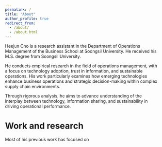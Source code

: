 ```yaml
---
permalink: /
title: "About"
author_profile: true
redirect_from: 
  - /about/
  - /about.html
---
```


Heejun Cho is a research assistant in the Department of Operations Management of the Business School at Soongsil University. He received his M.S. degree from Soongsil University.

He conducts empirical research in the field of operations management, with a focus on technology adoption, trust in information, and sustainable operations. His work particularly examines how emerging technologies enhance business operations and strategic decision-making within complex supply chain environments.

Through rigorous analysis, he aims to advance understanding of the interplay between technology, information sharing, and sustainability in driving operational performance.



Work and research
======
Most of his previous work has focused on 
